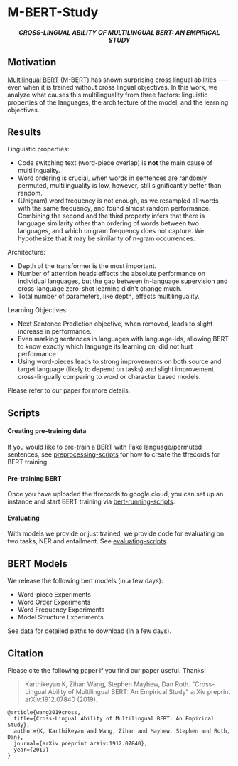 # M-BERT-Study
<h5 align="center">CROSS-LINGUAL ABILITY OF MULTILINGUAL BERT: AN EMPIRICAL STUDY</h5>

## Motivation 

[Multilingual
BERT](https://github.com/google-research/bert/blob/master/multilingual.md) (M-BERT) has shown surprising cross lingual abilities --- even when it is trained without cross lingual objectives.
In this work, we analyze what causes this multilinguality from three factors: linguistic properties of the languages, the architecture
of the model, and the learning objectives.

## Results

Linguistic properties:
- Code switching text (word-piece overlap) is **not** the main cause of multilinguality.
- Word ordering is crucial, when words in sentences are randomly permuted, multilinguality is low, however, still significantly better than random.
- (Unigram) word frequency is not enough, as we resampled all words with the same frequency, and found almost random performance.
Combining the second and the third property infers that there is language similarity other than ordering of words between two languages, and which unigram frequency does not capture. 
We hypothesize that it may be similarity of n-gram occurrences.

Architecture:
- Depth of the transformer is the most important.
- Number of attention heads effects the absolute performance on individual languages, but the gap between in-language supervision and cross-language zero-shot learning didn't change much.
- Total number of parameters, like depth, effects multilinguality.

Learning Objectives:
- Next Sentence Prediction objective, when removed, leads to slight increase in performance.
- Even marking sentences in languages with language-ids, allowing BERT to know exactly which language its learning on, did not hurt performance
- Using word-pieces leads to strong improvements on both source and target language (likely to depend on tasks) and slight improvement cross-lingually comparing to word or character based models.

Please refer to our paper for more details.
## Scripts

#### Creating pre-training data

If you would like to pre-train a BERT with Fake language/permuted sentences, see [preprocessing-scripts](preprocessing-scripts)
for how to create the tfrecords for BERT training.

#### Pre-training BERT

Once you have uploaded the tfrecords to google cloud, you can set up an instance and start BERT training via [bert-running-scripts](bert-running-scripts).

#### Evaluating

With models we provide or just trained, we provide code for evaluating on two tasks, NER and entailment. See [evaluating-scripts](evaluating-scripts).
 
## BERT Models

We release the following bert models (in a few days):
- Word-piece Experiments 
- Word Order Experiments
- Word Frequency Experiments
- Model Structure Experiments

See [data](data.json) for detailed paths to download (in a few days).

## Citation
Please cite the following paper if you find our paper useful. Thanks!

>Karthikeyan K, Zihan Wang, Stephen Mayhew, Dan Roth. "Cross-Lingual Ability of Multilingual BERT: An Empirical Study" arXiv preprint arXiv:1912.07840 (2019).

```
@article{wang2019cross,
  title={Cross-Lingual Ability of Multilingual BERT: An Empirical Study},
  author={K, Karthikeyan and Wang, Zihan and Mayhew, Stephen and Roth, Dan},
  journal={arXiv preprint arXiv:1912.07840},
  year={2019}
}
```
